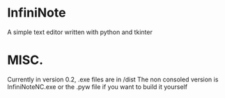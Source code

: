 # InfiniNote
A simple text editor written with python and tkinter
# MISC.
Currently in version 0.2, .exe files are in /dist
The non consoled version is InfiniNoteNC.exe or the .pyw file if you want to build it yourself
